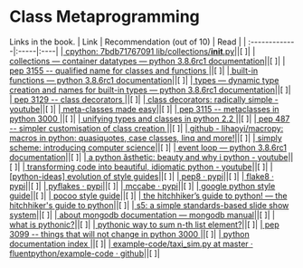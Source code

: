 # Class Metaprogramming
Links in the book.
| Link    | Recommendation (out of 10)  | Read |
| :-------------|:-----|:----|
|[ cpython: 7bdb71767091 lib/collections/__init__.py](  http://bit.ly/1HGwxRl )||[ ]|
|[ collections — container datatypes — python 3.8.6rc1 documentation](  http://bit.ly/1HGwAfW )||[ ]|
|[ pep 3155 -- qualified name for classes and functions ](  http://www.python.org/dev/peps/pep-3155 )||[ ]|
|[ built-in functions — python 3.8.6rc1 documentation](  https://docs.python.org/3/library/functions.html#type )||[ ]|
|[ types — dynamic type creation and names for built-in types — python 3.8.6rc1 documentation](  http://bit.ly/1HGwF3b )||[ ]|
|[ pep 3129 -- class decorators ](  http://bit.ly/1HGwIvW )||[ ]|
|[ class decorators: radically simple - youtube](  http://bit.ly/1HGwJ2Y )||[ ]|
|[ meta-classes made easy](  http://bit.ly/1HGwMvx )||[ ]|
|[ pep 3115 -- metaclasses in python 3000 ](  https://www.python.org/dev/peps/pep-3115/ )||[ ]|
|[ unifying types and classes in python 2.2 ](  http://bit.ly/1HGwN2D )||[ ]|
|[ pep 487 -- simpler customisation of class creation ](  https://www.python.org/dev/peps/pep-0487/ )||[ ]|
|[ github - lihaoyi/macropy: macros in python: quasiquotes, case classes, linq and more!](  https://github.com/lihaoyi/macropy )||[ ]|
|[ simply scheme: introducing computer science](  https://www.eecs.berkeley.edu/~bh/ss-toc2.html )||[ ]|
|[ event loop — python 3.8.6rc1 documentation](  https://docs.python.org/3/library/asyncio-eventloop.html#executor )||[ ]|
|[ a python ãsthetic: beauty and why i python - youtube](  https://www.youtube.com/watch?v=x-kB2o8sd5c )||[ ]|
|[ transforming code into beautiful, idiomatic python - youtube](  https://www.youtube.com/watch?v=OSGv2VnC0go )||[ ]|
|[  [python-ideas] evolution of style guides](  http://bit.ly/1e8pV4h )||[ ]|
|[ pep8 · pypi](  https://pypi.python.org/pypi/pep8/ )||[ ]|
|[ flake8 · pypi](  https://pypi.python.org/pypi/flake8 )||[ ]|
|[ pyflakes · pypi](  https://pypi.python.org/pypi/pyflakes )||[ ]|
|[ mccabe · pypi](  https://pypi.python.org/pypi/mccabe )||[ ]|
|[ google python style guide](  https://google.github.io/styleguide/pyguide.html )||[ ]|
|[ pocoo style guide](  https://flask.palletsprojects.com/en/1.1.x/styleguide/ )||[ ]|
|[ the hitchhiker’s guide to python! — the hitchhiker's guide to python](  http://docs.python-guide.org/en/latest/ )||[ ]|
|[ s5: a simple standards-based slide show system](  http://meyerweb.com/eric/tools/s5/ )||[ ]|
|[ about mongodb documentation — mongodb manual](  http://bit.ly/1e8r4ss )||[ ]|
|[ what is pythonic?](  http://blog.startifact.com/posts/older/what-is-pythonic.html )||[ ]|
|[  pythonic way to sum n-th list element?](  http://bit.ly/1e8reQP )||[ ]|
|[ pep 3099 -- things that will not change in python 3000 ](  https://www.python.org/dev/peps/pep-3099/ )||[ ]|
|[ python documentation index ](  https://www.python.org/doc/essays/ )||[ ]|
|[ example-code/taxi_sim.py at master · fluentpython/example-code · github](  http://bit.ly/1e8s1Bd )||[ ]|
